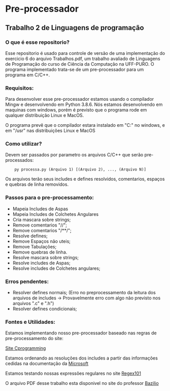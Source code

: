 # Pre-processador
## Trabalho 2 de Linguagens de programação

### O que é esse repositorio?

Esse repositorio é usado para controle de versão de uma implementação do exercicio 6 do arquivo Trabalhos.pdf, um trabalho avaliado de Linguagens de Programação do curso de Ciência da Computação na UFF-PURO.
O programa implementado trata-se de um pre-processador para um programa em C/C++.

### Requisitos:

Para desenvolver esse pre-processador estamos usando o compilador Mingw e desenvolvendo em Python 3.8.6. Nós estamos desenvolvendo em maquinas com windows, porém é previsto que o programa rode em qualquer distribuição Linux e MacOS.

O programa prevê que o compilador estara instalado em "C:" no windows, e em "/usr" nas distribuições Linux e MacOS

### Como utilizar?

Devem ser passados por parametro os arquivos C/C++ que serão pre-processados:

```
    py processa.py (Arquivo 1) [(Arquivo 2), ..., (Arquivo N)]
```

Os arquivos terão seus includes e defines resolvidos, comentarios, espaços e quebras de linha removidos.

### Passos para o pre-processamento:

* Mapeia Includes de Aspas
* Mapeia Includes de Colchetes Angulares
* Cria mascara sobre strings;
* Remove comentarios "//";
* Remove comentarios "/**/";
* Resolve defines;
* Remove Espaços não uteis;
* Remove Tabulações;
* Remove quebras de linha.
* Resolve mascara sobre strings;
* Resolve includes de Aspas;
* Resolve includes de Colchetes angulares;

### Erros pendentes:

* Resolver defines normais; (Erro no preprocessamento da leitura dos arquivos de includes -> Provavelmente erro com algo não previsto nos arquivos ".c" e ".h")
* Resolver defines condicionais;

### Fontes e Utilidades:

Estamos implementando nosso pre-processador baseado nas regras de pre-processamento do site:

[Site Cprogramming](https://www.cprogramming.com/tutorial/cpreprocessor.html)

Estamos ordenando as resoluções dos includes a partir das informações cedidas na documentação da [Microsoft](https://docs.microsoft.com/pt-br/cpp/preprocessor/hash-include-directive-c-cpp?view=msvc-160)

Estamos testando nossas expressões regulares no site [Regex101](https://regex101.com/)

O arquivo PDF desse trabalho esta disponivel no site do professor [Bazilio](http://www2.ic.uff.br/~bazilio/cursos/lp/material/Trabalhos.pdf)